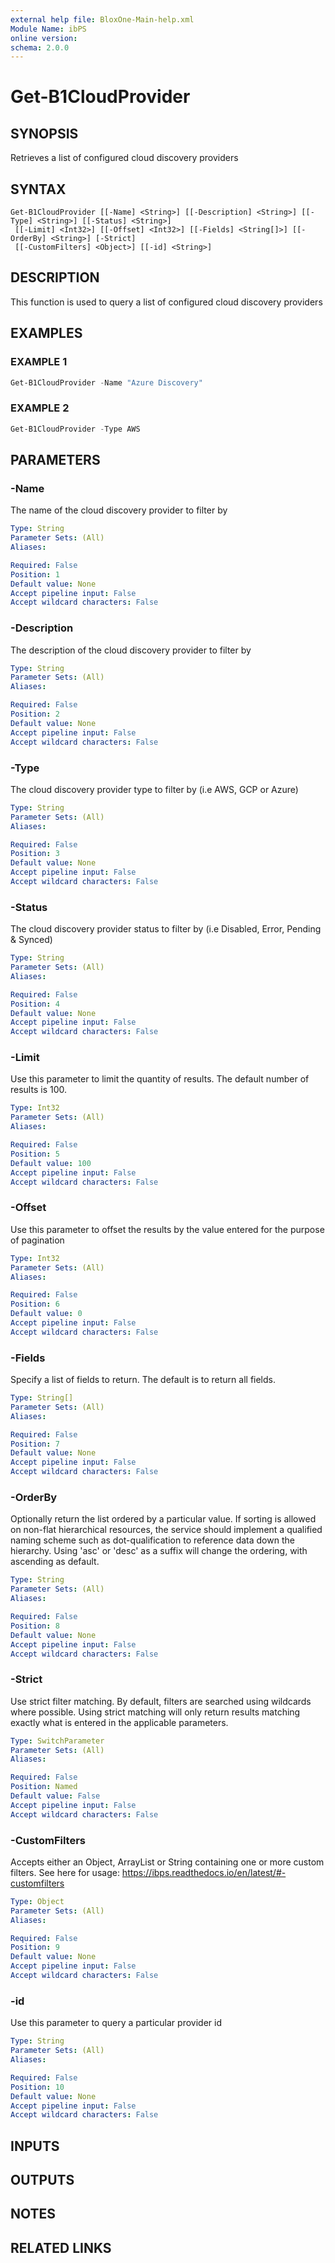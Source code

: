```yaml
---
external help file: BloxOne-Main-help.xml
Module Name: ibPS
online version:
schema: 2.0.0
---
```


# Get-B1CloudProvider

## SYNOPSIS
Retrieves a list of configured cloud discovery providers

## SYNTAX

```
Get-B1CloudProvider [[-Name] <String>] [[-Description] <String>] [[-Type] <String>] [[-Status] <String>]
 [[-Limit] <Int32>] [[-Offset] <Int32>] [[-Fields] <String[]>] [[-OrderBy] <String>] [-Strict]
 [[-CustomFilters] <Object>] [[-id] <String>]
```

## DESCRIPTION
This function is used to query a list of configured cloud discovery providers

## EXAMPLES

### EXAMPLE 1
```powershell
Get-B1CloudProvider -Name "Azure Discovery"
```

### EXAMPLE 2
```powershell
Get-B1CloudProvider -Type AWS
```

## PARAMETERS

### -Name
The name of the cloud discovery provider to filter by

```yaml
Type: String
Parameter Sets: (All)
Aliases:

Required: False
Position: 1
Default value: None
Accept pipeline input: False
Accept wildcard characters: False
```

### -Description
The description of the cloud discovery provider to filter by

```yaml
Type: String
Parameter Sets: (All)
Aliases:

Required: False
Position: 2
Default value: None
Accept pipeline input: False
Accept wildcard characters: False
```

### -Type
The cloud discovery provider type to filter by (i.e AWS, GCP or Azure)

```yaml
Type: String
Parameter Sets: (All)
Aliases:

Required: False
Position: 3
Default value: None
Accept pipeline input: False
Accept wildcard characters: False
```

### -Status
The cloud discovery provider status to filter by (i.e Disabled, Error, Pending & Synced)

```yaml
Type: String
Parameter Sets: (All)
Aliases:

Required: False
Position: 4
Default value: None
Accept pipeline input: False
Accept wildcard characters: False
```

### -Limit
Use this parameter to limit the quantity of results.
The default number of results is 100.

```yaml
Type: Int32
Parameter Sets: (All)
Aliases:

Required: False
Position: 5
Default value: 100
Accept pipeline input: False
Accept wildcard characters: False
```

### -Offset
Use this parameter to offset the results by the value entered for the purpose of pagination

```yaml
Type: Int32
Parameter Sets: (All)
Aliases:

Required: False
Position: 6
Default value: 0
Accept pipeline input: False
Accept wildcard characters: False
```

### -Fields
Specify a list of fields to return.
The default is to return all fields.

```yaml
Type: String[]
Parameter Sets: (All)
Aliases:

Required: False
Position: 7
Default value: None
Accept pipeline input: False
Accept wildcard characters: False
```

### -OrderBy
Optionally return the list ordered by a particular value.
If sorting is allowed on non-flat hierarchical resources, the service should implement a qualified naming scheme such as dot-qualification to reference data down the hierarchy.
Using 'asc' or 'desc' as a suffix will change the ordering, with ascending as default.

```yaml
Type: String
Parameter Sets: (All)
Aliases:

Required: False
Position: 8
Default value: None
Accept pipeline input: False
Accept wildcard characters: False
```

### -Strict
Use strict filter matching.
By default, filters are searched using wildcards where possible.
Using strict matching will only return results matching exactly what is entered in the applicable parameters.

```yaml
Type: SwitchParameter
Parameter Sets: (All)
Aliases:

Required: False
Position: Named
Default value: False
Accept pipeline input: False
Accept wildcard characters: False
```

### -CustomFilters
Accepts either an Object, ArrayList or String containing one or more custom filters.
See here for usage: https://ibps.readthedocs.io/en/latest/#-customfilters

```yaml
Type: Object
Parameter Sets: (All)
Aliases:

Required: False
Position: 9
Default value: None
Accept pipeline input: False
Accept wildcard characters: False
```

### -id
Use this parameter to query a particular provider id

```yaml
Type: String
Parameter Sets: (All)
Aliases:

Required: False
Position: 10
Default value: None
Accept pipeline input: False
Accept wildcard characters: False
```

## INPUTS

## OUTPUTS

## NOTES

## RELATED LINKS
